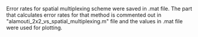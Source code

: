 Error rates for spatial multiplexing scheme were
saved in .mat file. The part that calculates error
rates for that method is commented out in "alamouti_2x2_vs_spatial_multiplexing.m" file and
the values in .mat file were used for plotting.

